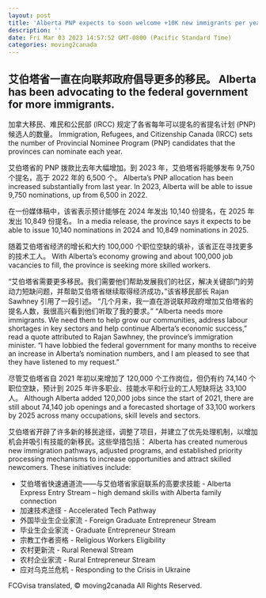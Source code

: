 ```yaml
---
layout: post
title: 'Alberta PNP expects to soon welcome +10K new immigrants per year'
description: ''
date: Fri Mar 03 2023 14:57:52 GMT-0800 (Pacific Standard Time)
categories: moving2canada
---
```


## 艾伯塔省一直在向联邦政府倡导更多的移民。	Alberta has been advocating to the federal government for more immigrants.
	
加拿大移民、难民和公民部 (IRCC) 规定了各省每年可以提名的省提名计划 (PNP) 候选人的数量。	Immigration, Refugees, and Citizenship Canada (IRCC) sets the number of Provincial Nominee Program (PNP) candidates that the provinces can nominate each year.
	
艾伯塔省的 PNP 拨款比去年大幅增加。到 2023 年，艾伯塔省将能够发布 9,750 个提名，高于 2022 年的 6,500 个。	Alberta’s PNP allocation has been increased substantially from last year. In 2023, Alberta will be able to issue 9,750 nominations, up from 6,500 in 2022.
	
在一份媒体稿中，该省表示预计能够在 2024 年发出 10,140 份提名，在 2025 年发出 10,849 份提名。	In a media release, the province says it expects to be able to issue 10,140 nominations in 2024 and 10,849 nominations in 2025.
	
随着艾伯塔省经济的增长和大约 100,000 个职位空缺的填补，该省正在寻找更多的技术工人。	With Alberta’s economy growing and about 100,000 job vacancies to fill, the province is seeking more skilled workers.
	
“艾伯塔省需要更多移民。我们需要他们帮助发展我们的社区，解决关键部门的劳动力短缺问题，并帮助艾伯塔省继续取得经济成功，”该省移民部长 Rajan Sawhney 引用了一段引述。 “几个月来，我一直在游说联邦政府增加艾伯塔省的提名人数，我很高兴看到他们听取了我的要求。”	“Alberta needs more immigrants. We need them to help grow our communities, address labour shortages in key sectors and help continue Alberta’s economic success,” read a quote attributed to Rajan Sawhney, the province’s immigration minister. “I have lobbied the federal government for many months to receive an increase in Alberta’s nomination numbers, and I am pleased to see that they have listened to my request.”
	
尽管艾伯塔省自 2021 年初以来增加了 120,000 个工作岗位，但仍有约 74,140 个职位空缺，预计到 2025 年许多职业、技能水平和行业的工人短缺将达 33,100 人。	Although Alberta added 120,000 jobs since the start of 2021, there are still about 74,140 job openings and a forecasted shortage of 33,100 workers by 2025 across many occupations, skill levels and sectors.
	
艾伯塔省开辟了许多新的移民途径，调整了项目，并建立了优先处理机制，以增加机会并吸引有技能的新移民。这些举措包括：	Alberta has created numerous new immigration pathways, adjusted programs, and established priority processing mechanisms to increase opportunities and attract skilled newcomers. These initiatives include:
	
- 艾伯塔省快速通道流——与艾伯塔省家庭联系的高要求技能	-   Alberta Express Entry Stream – high demand skills with Alberta family connection
- 加速技术途径	-   Accelerated Tech Pathway
- 外国毕业生企业家流	-   Foreign Graduate Entrepreneur Stream
- 毕业生企业家流	-   Graduate Entrepreneur Stream
- 宗教工作者资格	-   Religious Workers Eligibility
- 农村更新流	-   Rural Renewal Stream
- 农村企业家流	-   Rural Entrepreneur Stream
- 应对乌克兰危机	-   Responding to the Crisis in Ukraine
	

FCGvisa translated, © moving2canada All Rights Reserved.
